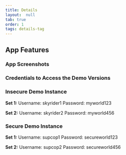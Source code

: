 ```yaml
---
title: Details
layout:  null
tab: true
order: 1
tags: details-tag
---
```


## App Features

### App Screenshots

### Credentials to Access the Demo Versions

### Insecure Demo Instance

**Set 1:**
Username: skyrider1
Password: myworld123

**Set 2:**
Username: skyrider2
Password: myworld456

### Secure Demo Instance

**Set 1:**
Username: supcop1
Password: secureworld123

**Set 2:**
Username: supcop2
Password: secureworld456